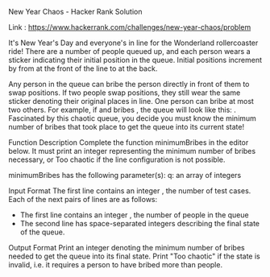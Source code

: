 New Year Chaos - Hacker Rank Solution

Link : https://www.hackerrank.com/challenges/new-year-chaos/problem

It's New Year's Day and everyone's in line for the Wonderland rollercoaster ride! There are a number of people queued up, and each person wears a sticker indicating their initial position in the queue. Initial positions increment by  from  at the front of the line to  at the back.

Any person in the queue can bribe the person directly in front of them to swap positions. If two people swap positions, they still wear the same sticker denoting their original places in line. One person can bribe at most two others. For example, if and  bribes , the queue will look like this: .
Fascinated by this chaotic queue, you decide you must know the minimum number of bribes that took place to get the queue into its current state!

Function Description
Complete the function minimumBribes in the editor below. It must print an integer representing the minimum number of bribes necessary, or Too chaotic if the line configuration is not possible.

minimumBribes has the following parameter(s):
q: an array of integers

Input Format
The first line contains an integer , the number of test cases.
Each of the next  pairs of lines are as follows: 
- The first line contains an integer , the number of people in the queue 
- The second line has  space-separated integers describing the final state of the queue.

Output Format
Print an integer denoting the minimum number of bribes needed to get the queue into its final state. Print "Too chaotic" if the state is invalid, i.e. it requires a person to have bribed more than  people.